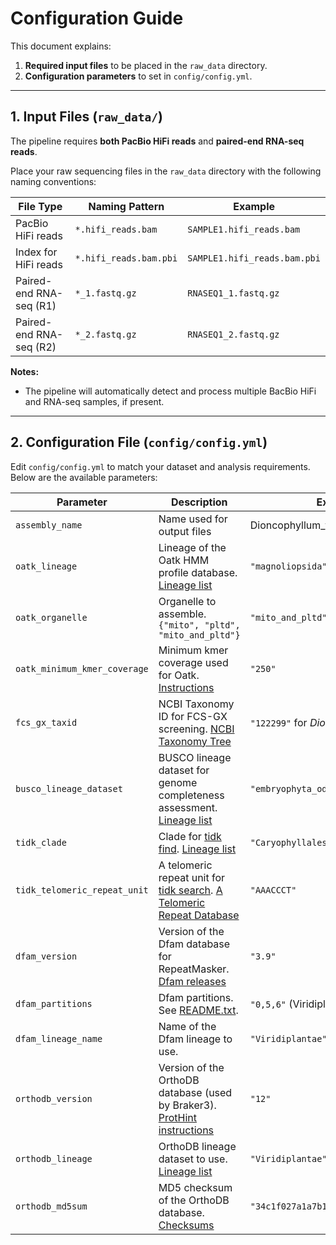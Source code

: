 # Configuration Guide

This document explains:

1. **Required input files** to be placed in the `raw_data` directory.  
2. **Configuration parameters** to set in `config/config.yml`.

---

## 1. Input Files (`raw_data/`)

The pipeline requires **both PacBio HiFi reads** and **paired-end RNA-seq reads**.

Place your raw sequencing files in the `raw_data` directory with the following naming conventions:

| File Type                  | Naming Pattern               | Example                                    |
| -------------------------- | ---------------------------- | ------------------------------------------ |
| PacBio HiFi reads          | `*.hifi_reads.bam` | `SAMPLE1.hifi_reads.bam`                    |
| Index for HiFi reads  | `*.hifi_reads.bam.pbi` | `SAMPLE1.hifi_reads.bam.pbi`                    |
| Paired-end RNA-seq (R1)    | `*_1.fastq.gz`        | `RNASEQ1_1.fastq.gz`                       |
| Paired-end RNA-seq (R2)    | `*_2.fastq.gz`        | `RNASEQ1_2.fastq.gz`                       |

**Notes:**

- The pipeline will automatically detect and process multiple BacBio HiFi and RNA-seq samples, if present.

---

## 2. Configuration File (`config/config.yml`)

Edit `config/config.yml` to match your dataset and analysis requirements.  
Below are the available parameters:

| Parameter               | Description                                                  | Example                                    |
| ----------------------- | ------------------------------------------------------------ | ------------------------------------------ |
| `assembly_name`         | Name used for output files | Dioncophyllum_thollonii |
| `oatk_lineage`          | Lineage of the Oatk HMM profile database. [Lineage list](https://github.com/c-zhou/OatkDB/blob/main/v20230921/TAXID) | `"magnoliopsida"` |
| `oatk_organelle`        | Organelle to assemble. `{"mito", "pltd", "mito_and_pltd"}`  | `"mito_and_pltd"` |
| `oatk_minimum_kmer_coverage`| Minimum kmer coverage used for Oatk. [Instructions](https://github.com/c-zhou/oatk)  | `"250"` |
| `fcs_gx_taxid`          | NCBI Taxonomy ID for FCS-GX screening. [NCBI Taxonomy Tree](https://www.ncbi.nlm.nih.gov/datasets/taxonomy/tree/) | `"122299"` for *Dioncophyllum thollonii* |
| `busco_lineage_dataset` | BUSCO lineage dataset for genome completeness assessment. [Lineage list](https://busco-data.ezlab.org/v5/data/lineages/) | `"embryophyta_odb12"`                      |
| `tidk_clade`            | Clade for [tidk find](https://github.com/tolkit/telomeric-identifier). [Lineage list](https://github.com/tolkit/telomeric-identifier?tab=readme-ov-file#find) | `"Caryophyllales"`|
| `tidk_telomeric_repeat_unit` | A telomeric repeat unit for [tidk search](https://github.com/tolkit/telomeric-identifier). [A Telomeric Repeat Database](https://github.com/tolkit/a-telomeric-repeat-database) | `"AAACCCT"`|
| `dfam_version`          | Version of the Dfam database for RepeatMasker. [Dfam releases](https://www.dfam.org) | `"3.9"`                                    |
| `dfam_partitions`       | Dfam partitions. See [README.txt](https://www.dfam.org/releases/current/families/FamDB/README.txt). | `"0,5,6"` (Viridiplantae)                      |
| `dfam_lineage_name`     | Name of the Dfam lineage to use.                             | `"Viridiplantae"`                          |
| `orthodb_version`       | Version of the OrthoDB database (used by Braker3). [ProtHint instructions](https://github.com/gatech-genemark/ProtHint#protein-database-preparation) | `"12"`                                     |
| `orthodb_lineage`       | OrthoDB lineage dataset to use. [Lineage list](https://bioinf.uni-greifswald.de/bioinf/partitioned_odb12/) | `"Viridiplantae"`                          |
| `orthodb_md5sum`        | MD5 checksum of the OrthoDB database. [Checksums](https://bioinf.uni-greifswald.de/bioinf/partitioned_odb12/) | `"34c1f027a1a7b10f225b69fbd5500587"`       |
